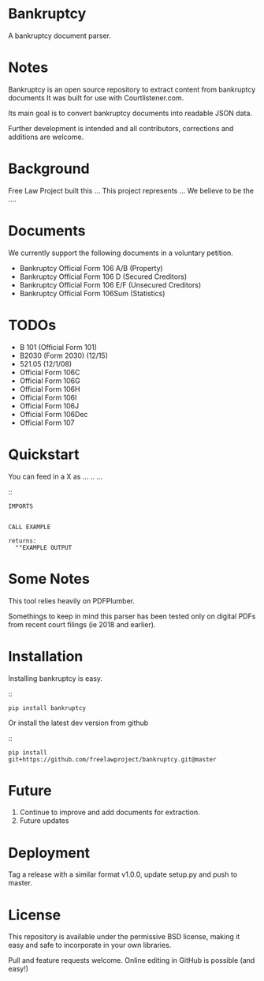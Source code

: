 Bankruptcy
==========

A bankruptcy document parser.

Notes
==========

Bankruptcy is an open source repository to extract content from bankruptcy documents
It was built for use with Courtlistener.com.

Its main goal is to convert bankruptcy documents into readable JSON data.

Further development is intended and all contributors, corrections and additions are welcome.

Background
==========

Free Law Project built this ...  This project represents ...
We believe to be the ....

Documents
=========

We currently support the following documents in a voluntary petition.

- Bankruptcy Official Form 106 A/B (Property)
- Bankruptcy Official Form 106 D (Secured Creditors)
- Bankruptcy Official Form 106 E/F (Unsecured Creditors)
- Bankruptcy Official Form 106Sum (Statistics)

TODOs
=====

- B 101 (Official Form 101)
- B2030 (Form 2030) (12/15)
- 521.05 (12/1/08)
- Official Form 106C
- Official Form 106G
- Official Form 106H
- Official Form 106I
- Official Form 106J
- Official Form 106Dec
- Official Form 107


Quickstart
==========

You can feed in a X as ... .. ...

::

    IMPORTS


    CALL EXAMPLE

    returns:
      ""EXAMPLE OUTPUT



Some Notes
==========

This tool relies heavily on PDFPlumber.

Somethings to keep in mind this parser has been tested only on digital PDFs
from recent court filings (ie 2018 and earlier).


Installation
===============

Installing bankruptcy is easy.

::

    pip install bankruptcy



Or install the latest dev version from github

::

    pip install git+https://github.com/freelawproject/bankruptcy.git@master


Future
======

1) Continue to improve and add documents for extraction.
2) Future updates

Deployment
==========

Tag a release with a similar format v1.0.0, update setup.py and push to master.

License
==========

This repository is available under the permissive BSD license, making it easy and safe to incorporate in your own libraries.

Pull and feature requests welcome. Online editing in GitHub is possible (and easy!)
